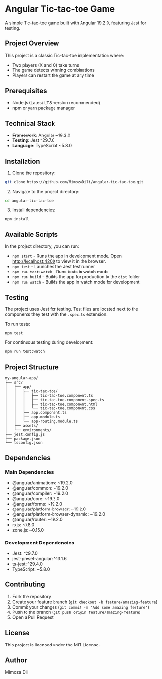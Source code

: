 # Angular Tic-tac-toe Game

A simple Tic-tac-toe game built with Angular 19.2.0, featuring Jest for testing.

## Project Overview

This project is a classic Tic-tac-toe implementation where:
- Two players (X and O) take turns
- The game detects winning combinations
- Players can restart the game at any time

## Prerequisites

- Node.js (Latest LTS version recommended)
- npm or yarn package manager

## Technical Stack

- **Framework**: Angular ~19.2.0
- **Testing**: Jest ^29.7.0
- **Language**: TypeScript ~5.8.0

## Installation

1. Clone the repository:
```bash
git clone https://github.com/MimozaDili/angular-tic-tac-toe.git
```

2. Navigate to the project directory:
```bash
cd angular-tic-tac-toe
```

3. Install dependencies:
```bash
npm install
```

## Available Scripts

In the project directory, you can run:

- `npm start` - Runs the app in development mode. Open [http://localhost:4200](http://localhost:4200) to view it in the browser.
- `npm test` - Launches the Jest test runner
- `npm run test:watch` - Runs tests in watch mode
- `npm run build` - Builds the app for production to the `dist` folder
- `npm run watch` - Builds the app in watch mode for development

## Testing

The project uses Jest for testing. Test files are located next to the components they test with the `.spec.ts` extension.

To run tests:
```bash
npm test
```

For continuous testing during development:
```bash
npm run test:watch
```

## Project Structure

```
my-angular-app/
├── src/
│   ├── app/
│   │   ├── tic-tac-toe/
│   │   │   ├── tic-tac-toe.component.ts
│   │   │   ├── tic-tac-toe.component.spec.ts
│   │   │   ├── tic-tac-toe.component.html
│   │   │   └── tic-tac-toe.component.css
│   │   ├── app.component.ts
│   │   ├── app.module.ts
│   │   └── app-routing.module.ts
│   ├── assets/
│   └── environments/
├── jest.config.js
├── package.json
└── tsconfig.json
```

## Dependencies

### Main Dependencies
- @angular/animations: ~19.2.0
- @angular/common: ~19.2.0
- @angular/compiler: ~19.2.0
- @angular/core: ~19.2.0
- @angular/forms: ~19.2.0
- @angular/platform-browser: ~19.2.0
- @angular/platform-browser-dynamic: ~19.2.0
- @angular/router: ~19.2.0
- rxjs: ~7.8.0
- zone.js: ~0.15.0

### Development Dependencies
- Jest: ^29.7.0
- jest-preset-angular: ^13.1.6
- ts-jest: ^29.4.0
- TypeScript: ~5.8.0

## Contributing

1. Fork the repository
2. Create your feature branch (`git checkout -b feature/amazing-feature`)
3. Commit your changes (`git commit -m 'Add some amazing feature'`)
4. Push to the branch (`git push origin feature/amazing-feature`)
5. Open a Pull Request

## License

This project is licensed under the MIT License.

## Author

Mimoza Dili
